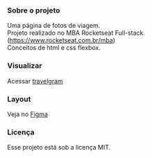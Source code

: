 ### Sobre o projeto

Uma página de fotos de viagem.  
Projeto realizado no MBA Rocketseat Full-stack. (https://www.rocketseat.com.br/mba)  
Conceitos de html e css flexbox.

### Visualizar 

Acessar [travelgram](https://leodolago.github.io/travelgram/)

### Layout

Veja no [Figma](https://www.figma.com/community/file/1360315496868719817/perfil-de-viagens)

### Licença

Esse projeto está sob a licença MIT.